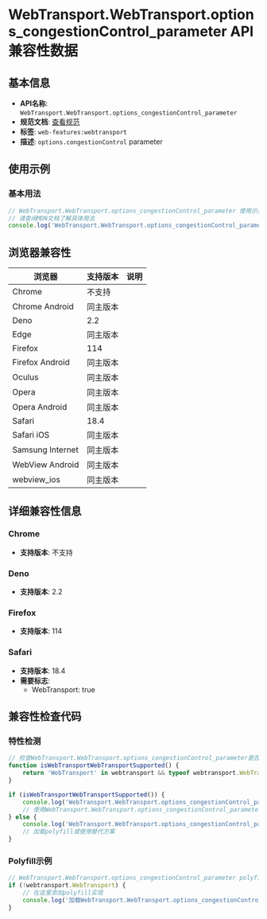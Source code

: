 # WebTransport.WebTransport.options_congestionControl_parameter API 兼容性数据

## 基本信息

- **API名称**: `WebTransport.WebTransport.options_congestionControl_parameter`
- **规范文档**: [查看规范](https://w3c.github.io/webtransport/#dom-webtransportoptions-congestioncontrol)
- **标签**: `web-features:webtransport`
- **描述**: `options.congestionControl` parameter

## 使用示例

### 基本用法

```javascript
// WebTransport.WebTransport.options_congestionControl_parameter 使用示例
// 请查阅MDN文档了解具体用法
console.log('WebTransport.WebTransport.options_congestionControl_parameter API');
```

## 浏览器兼容性

| 浏览器 | 支持版本 | 说明 |
|--------|----------|------|
| Chrome | 不支持 |  |
| Chrome Android | 同主版本 |  |
| Deno | 2.2 |  |
| Edge | 同主版本 |  |
| Firefox | 114 |  |
| Firefox Android | 同主版本 |  |
| Oculus | 同主版本 |  |
| Opera | 同主版本 |  |
| Opera Android | 同主版本 |  |
| Safari | 18.4 |  |
| Safari iOS | 同主版本 |  |
| Samsung Internet | 同主版本 |  |
| WebView Android | 同主版本 |  |
| webview_ios | 同主版本 |  |

## 详细兼容性信息

### Chrome

- **支持版本**: 不支持

### Deno

- **支持版本**: 2.2

### Firefox

- **支持版本**: 114

### Safari

- **支持版本**: 18.4
- **需要标志**: 
  - WebTransport: true

## 兼容性检查代码

### 特性检测

```javascript
// 检查WebTransport.WebTransport.options_congestionControl_parameter是否支持
function isWebTransportWebTransportSupported() {
    return 'WebTransport' in webtransport && typeof webtransport.WebTransport === 'function';
}

if (isWebTransportWebTransportSupported()) {
    console.log('WebTransport.WebTransport.options_congestionControl_parameter 支持');
    // 使用WebTransport.WebTransport.options_congestionControl_parameter
} else {
    console.log('WebTransport.WebTransport.options_congestionControl_parameter 不支持，需要polyfill');
    // 加载polyfill或使用替代方案
}
```

### Polyfill示例

```javascript
// WebTransport.WebTransport.options_congestionControl_parameter polyfill
if (!webtransport.WebTransport) {
    // 在这里添加polyfill实现
    console.log('加载WebTransport.WebTransport.options_congestionControl_parameter polyfill');
}
```

